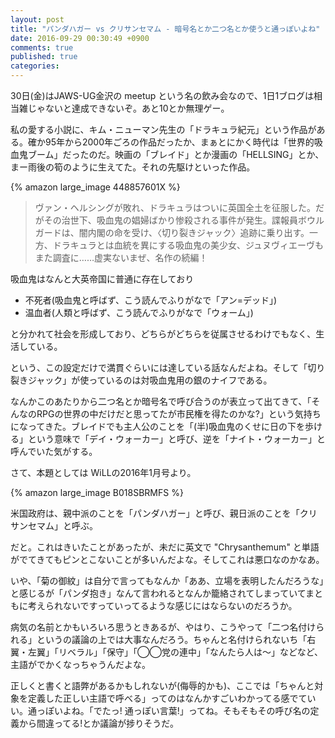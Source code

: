 ```yaml
---
layout: post
title: "パンダハガー vs クリサンセマム - 暗号名とか二つ名とか使うと通っぽいよね"
date: 2016-09-29 00:30:49 +0900
comments: true
published: true
categories: 
---
```


30日(金)はJAWS-UG金沢の meetup という名の飲み会なので、1日1ブログは相当雑じゃないと達成できないぞ。あと10とか無理ゲー。

私の愛する小説に、キム・ニューマン先生の「ドラキュラ紀元」という作品がある。確か95年から2000年ごろの作品だったか、まぁとにかく時代は「世界的吸血鬼ブーム」だったのだ。映画の「ブレイド」とか漫画の「HELLSING」とか、まー雨後の筍のように生えてた。それの先駆けといった作品。

{% amazon large_image 448857601X %}

> ヴァン・ヘルシングが敗れ、ドラキュラはついに英国全土を征服した。だがその治世下、吸血鬼の娼婦ばかり惨殺される事件が発生。諜報員ボウルガードは、闇内閣の命を受け、〈切り裂きジャック〉追跡に乗り出す。一方、ドラキュラとは血統を異にする吸血鬼の美少女、ジュヌヴィエーヴもまた調査に……虚実ないまぜ、名作の続編！

吸血鬼はなんと大英帝国に普通に存在しており

- 不死者(吸血鬼と呼ばず、こう読んでふりがなで「アン=デッド」)
- 温血者(人類と呼ばず、こう読んでふりがなで「ウォーム」)

と分かれて社会を形成しており、どちらがどちらを従属させるわけでもなく、生活している。

という、この設定だけで満貫ぐらいには達している話なんだよね。そして「切り裂きジャック」が使っているのは対吸血鬼用の銀のナイフである。

なんかこのあたりから二つ名とか暗号名で呼び合うのが表立って出てきて、「そんなのRPGの世界の中だけだと思ってたが市民権を得たのかな?」という気持ちになってきた。ブレイドでも主人公のことを「(半)吸血鬼のくせに日の下を歩ける」という意味で「デイ・ウォーカー」と呼び、逆を「ナイト・ウォーカー」と呼んでいた気がする。

さて、本題としては WiLLの2016年1月号より。

{% amazon large_image B018SBRMFS %}

米国政府は、親中派のことを「パンダハガー」と呼び、親日派のことを「クリサンセマム」と呼ぶ。

だと。これはきいたことがあったが、未だに英文で "Chrysanthemum" と単語がでてきてもピンとこないことが多いんだよな。そしてこれは悪口なのかなあ。

いや、「菊の御紋」は自分で言ってもなんか「ああ、立場を表明したんだろうな」と感じるが「パンダ抱き」なんて言われるとなんか籠絡されてしまっていてまともに考えられないですっていってるような感じにはならないのだろうか。

病気の名前とかもいろいろ思うときあるが、やはり、こうやって「二つ名付けられる」というの議論の上では大事なんだろう。ちゃんと名付けられないち「右翼・左翼」「リベラル」「保守」「◯◯党の連中」「なんたら人は〜」などなど、主語がでかくなっちゃうんだよな。

正しくと書くと語弊があるかもしれないが(侮辱的かも)、ここでは「ちゃんと対象を定義した正しい主語で呼べる」ってのはなんかすごいわかってる感でていい。通っぽいよね。「でたっ! 通っぽい言葉!」ってね。そもそもその呼び名の定義から間違ってる!とか議論が捗りそうだ。
